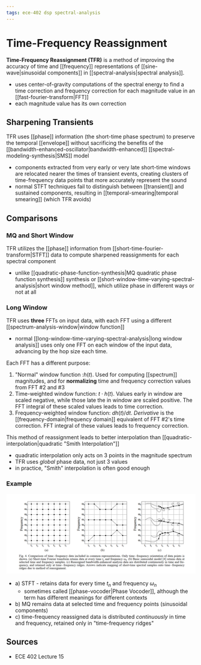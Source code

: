 ```yaml
---
tags: ece-402 dsp spectral-analysis
---
```


# Time-Frequency Reassignment

**Time-Frequency Reassignment (TFR)** is a method of improving the accuracy of time and [[frequency]] representations of [[sine-wave|sinusoidal components]] in [[spectral-analysis|spectral analysis]].

- uses center-of-gravity computations of the spectral energy to find a time correction and frequency correction for each magnitude value in an [[fast-fourier-transform|FFT]]
- each magnitude value has its own correction

## Sharpening Transients

TFR uses [[phase]] information (the short-time phase spectrum) to preserve the temporal [[envelope]] without sacrificing the benefits of the [[bandwidth-enhanced-oscillator|bandwidth-enhanced]] [[spectral-modeling-synthesis|SMS]] model

- components extracted from very early or very late short-time windows are relocated nearer the times of transient events, creating clusters of time-frequency data points that more accurately represent the sound
- normal STFT techniques fail to distinguish between [[transient]] and sustained components, resulting in [[temporal-smearing|temporal smearing]] (which TFR avoids)

## Comparisons

### MQ and Short Window

TFR utilizes the [[phase]] information from [[short-time-fourier-transform|STFT]] data to compute sharpened reassignments for each spectral component

- unlike [[quadratic-phase-function-synthesis|MQ quadratic phase function synthesis]] synthesis or [[short-window-time-varying-spectral-analysis|short window method]], which utilize phase in different ways or not at all

### Long Window

TFR uses **three** FFTs on input data, with each FFT using a different [[spectrum-analysis-window|window function]]

- normal [[long-window-time-varying-spectral-analysis|long window analysis]] uses only one FFT on each window of the input data, advancing by the hop size each time.

Each FFT has a different purpose:

1. "Normal" window function :$h(t)$. Used for computing [[spectrum]] magnitudes, and for **normalizing** time and frequency correction values from FFT #2 and #3
2. Time-weighted window function: $t \cdot h(t)$. Values early in window are scaled negative, while those late the in window are scaled positive. The FFT integral of these scaled values leads to time correction.
3. Frequency-weighted window function: $dh(t)/dt$. _Derivative_ is the [[frequency-domain|frequency domain]] equivalent of FFT #2's time correction. FFT integral of these values leads to frequency correction.

This method of reassignment leads to better interpolation than [[quadratic-interpolation|quadratic "Smith Interpolation"]]

- quadratic interpolation only acts on 3 points in the magnitude spectrum
- TFR uses _global_ phase data, not just 3 values
- in practice, "Smith" interpolation is often good enough

### Example

![Time frequency reassignment comparison](../assets/time-frequency-reassignment-comparison.png)

- a) STFT - retains data for every time $t_n$ and frequency $\omega_n$
  - sometimes called [[phase-vocoder|Phase Vocoder]], although the term has different meanings for different contexts
- b) MQ remains data at selected time and frequency points (sinusoidal components)
- c) time-frequency reassigned data is distributed _continuously_ in time and frequency, retained only in "time-frequency ridges"

## Sources

- ECE 402 Lecture 15
